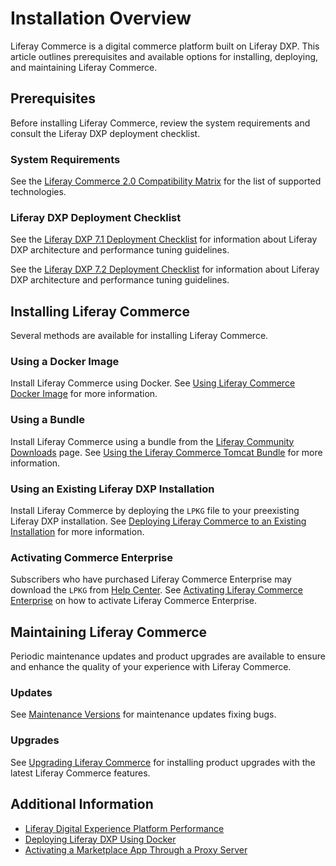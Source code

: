 # Installation Overview

Liferay Commerce is a digital commerce platform built on Liferay DXP. This article outlines prerequisites and available options for installing, deploying, and maintaining Liferay Commerce.

## Prerequisites

Before installing Liferay Commerce, review the system requirements and consult the Liferay DXP deployment checklist.

### System Requirements

See the [Liferay Commerce 2.0 Compatibility Matrix](https://web.liferay.com/documents/14/21598941/Liferay+Commerce+2.0+Compatibility+Matrix/0ed97477-f5a7-40a6-b5ab-f00d5e01b75f) for the list of supported technologies.

### Liferay DXP Deployment Checklist

See the [Liferay DXP 7.1 Deployment Checklist](https://www.liferay.com/documents/10182/3292406/Liferay+DXP+7.1+Deployment+Checklist/cacaac23-9e02-411a-dcc9-adf86f95c513) for information about Liferay DXP architecture and performance tuning guidelines.

See the [Liferay DXP 7.2 Deployment Checklist](https://www.liferay.com/documents/10182/3292406/Liferay+DXP+7.2+Deployment+Checklist.pdf/22dee290-6b06-0bdc-aa89-30bb88d1d42e?t=1566483298239) for information about Liferay DXP architecture and performance tuning guidelines.

## Installing Liferay Commerce

Several methods are available for installing Liferay Commerce.

### Using a Docker Image

Install Liferay Commerce using Docker. See [Using Liferay Commerce Docker Image](./using-the-liferay-commerce-docker-image.md) for more information.

### Using a Bundle

Install Liferay Commerce using a bundle from the [Liferay Community Downloads](https://commerce.liferay.dev/download) page. See [Using the Liferay Commerce Tomcat Bundle](./using-the-liferay-commerce-tomcat-bundle.md) for more information.

### Using an Existing Liferay DXP Installation

Install Liferay Commerce by deploying the `LPKG` file to your preexisting Liferay DXP installation. See [Deploying Liferay Commerce to an Existing Installation](./deploying-liferay-commerce-to-an-existing-liferay-installation.md) for more information.

### Activating Commerce Enterprise

Subscribers who have purchased Liferay Commerce Enterprise may download the `LPKG` from [Help Center](https://customer.liferay.com/downloads). See [Activating Liferay Commerce Enterprise](./activating-liferay-commerce-enterprise.md) on how to activate Liferay Commerce Enterprise.

## Maintaining Liferay Commerce

Periodic maintenance updates and product upgrades are available to ensure and enhance the quality of your experience with Liferay Commerce.

### Updates

See [Maintenance Versions](../get-help/commerce-enterprise-support/liferay-commerce-fix-delivery-method.md) for maintenance updates fixing bugs.

### Upgrades

See [Upgrading Liferay Commerce](./upgrading-liferay-commerce.md) for installing product upgrades with the latest Liferay Commerce features.

## Additional Information

* [Liferay Digital Experience Platform Performance](https://www.liferay.com/documents/10182/3292406/Liferay+DXP+Performance+-+Benchmark+Study+of+Liferay+DXP+7.1/fe7d4cd2-2efc-b5cc-9680-825ec9bad5be)
* [Deploying Liferay DXP Using Docker](https://www.liferay.com/documents/10182/1645493/Deploying%20Liferay%20DXP%20Using%20Docker)
* [Activating a Marketplace App Through a Proxy Server](https://help.liferay.com/hc/en-us/articles/360018427391)
